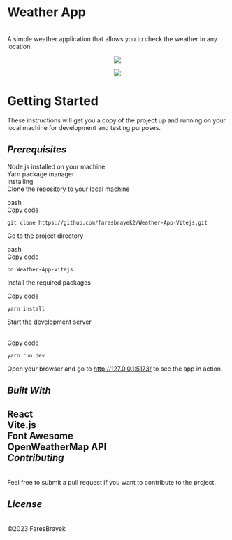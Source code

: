 <h1>Weather App</h1><br>
A simple weather application that allows you to check the weather in any location.<br>
<p align="center">
  <img src="https://i.ibb.co/yX8ChVg/image.png" />
</p>
<p align="center">
  <img src="https://i.ibb.co/R76qPR8/image.png" />
</p>
<h1>Getting Started</h1>

These instructions will get you a copy of the project up and running on your local machine for development and testing purposes.

*Prerequisites*
---
Node.js installed on your machine<br>
Yarn package manager<br>
Installing<br>
Clone the repository to your local machine

bash<br>
Copy code<br>
```
git clone https://github.com/faresbrayek2/Weather-App-Vitejs.git
```
Go to the project directory

bash<br>
Copy code
```
cd Weather-App-Vitejs
```
Install the required packages

Copy code
```
yarn install
```
Start the development server

<br>Copy code
```
yarn run dev
```
Open your browser and go to http://127.0.0.1:5173/ to see the app in action.

*Built With*
------
React<br>
Vite.js<br>
Font Awesome<br>
OpenWeatherMap API<br>
*Contributing*
---
<br>Feel free to submit a pull request if you want to contribute to the project.

*License*
---
<br>©2023 FaresBrayek


